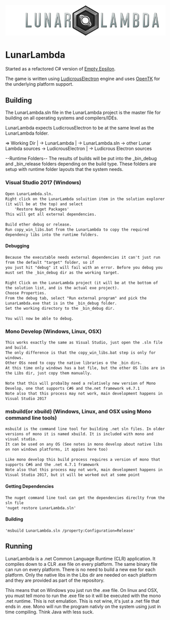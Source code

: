 ![LunarLambda logo](https://raw.githubusercontent.com/JeffM2501/LunarLambda/master/data/assets/ui/LL_logo_768.png)

# LunarLambda
Started as a refactored C# version of [Empty Epsilon](http://daid.github.io/EmptyEpsilon/).

The game is written using [LudicrousElectron](https://github.com/JeffM2501/LudicrousElectron) engine and uses [OpenTK](https://github.com/opentk/opentk) for the underlying platform support.

## Building

The LunarLambda.sln file in the LunarLambda project is the master file for building on all operating systems
and compilers/IDEs.

LunarLambda expects LudicrousElectron to be at the same level as the LunarLambda folder.

=> Working Dir
	|
	-> LunarLambda
		|
		-> LunarLambda.sln
		-> other Lunar Lambda sources
	-> LudicrousElectron
		|
		-> Ludicrous Electron sources

--Runtime Folders--
The results of builds will be put into the _bin_debug and _bin_release folders depending on the build type.
These folders are setup with runtime folder layouts that the system needs.

### Visual Studio 2017 (Windows)
	Open LunarLambda.sln.
	Right click on the LunarLambda soluition item in the solution explorer (it will be at the top) and select
		'Restore Nuget Packages'
	This will get all external dependencies.
	
	Build ether debug or release.
	Run copy_win_libs.bat from the LunarLambda to copy the required dependency libs into the runtime folders.
	
#### Debugging
	Because the executable needs external dependencies it can't just run from the default "target" folder, so if
	you just hit "debug" it will fail with an error. Before you debug you must set the _bin_debug dir as the working target.
	
	Right Click on the LunarLambda project (it will be at the bottom of the solution list, and is the actual exe project).
	Choose Properties.
	From the debug tab, select "Run external program" and pick the LunarLambda.exe that is in the _bin_debug folder.
	Set the working directory to the _bin_debug dir.
	
	You will now be able to debug.
	
### Mono Develop (Windows, Linux, OSX)
	This works exactly the same as Visual Studio, just open the .sln file and build.
	The only difference is that the copy_win_libs.bat step is only for windows.
	Other OSs need to copy the native libraries o the _bin dirs.
	At this time only windows has a bat file, but the other OS libs are in the Libs dir, just copy them manually.
	
	Note that this will probalby need a relatively new version of Mono Develop, one that supports C#6 and the.net framework v4.7.1
	Note also that this process may not work, main development happens in Visual Studio 2017
	
### msbuild(or xbuild) (Windows, Linux, and OSX using Mono command line tools)
	msbuild is the command line tool for building .net sln files. In older versions of mono it is named xbuild. It is included with mono and visual studio.
	It can be used on any OS (See notes in mono develop about native libs on non windows platforms, it appies here too)
	
	Like mono develop this build process requires a version of mono that supports C#6 and the .net 4.7.1 framework
	Note also that this process may not work, main development happens in Visual Studio 2017, but it will be worked out at some point
	
#### Getting Dependencies	
	The nuget command line tool can get the dependencies direclty from the sln file
	'nuget restore LunarLambda.sln'
	
#### Building
	'msbuild LunarLambda.sln /property:Configuration=Release'
	
	
## Running
LunarLambda is a .net Common Language Runtime (CLR) application. It compiles down to a CLR .exe file on every platform. The same binary
file can run on every platform. There is no need to build a new exe for each platform. Only the native libs in the 
Libs dir are needed on each platform and they are provided as part of the repository.

This means that on Windows you just run the .exe file.
On linux and OSX, you must tell mono to run the .exe file so it will be executed with the mono .net runtime.
This is not emulation. This is not wine, it's just a .net file that ends in .exe.
Mono will run the program nativly on the system using just in time compiling. Think Java with less suck.

